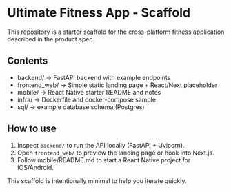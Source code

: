 # Ultimate Fitness App - Scaffold

This repository is a starter scaffold for the cross-platform fitness application described in the product spec.

## Contents
- backend/  -> FastAPI backend with example endpoints
- frontend_web/ -> Simple static landing page + React/Next placeholder
- mobile/ -> React Native starter README and notes
- infra/ -> Dockerfile and docker-compose sample
- sql/ -> example database schema (Postgres)

## How to use
1. Inspect `backend/` to run the API locally (FastAPI + Uvicorn).
2. Open `frontend_web/` to preview the landing page or hook into Next.js.
3. Follow mobile/README.md to start a React Native project for iOS/Android.

This scaffold is intentionally minimal to help you iterate quickly.
